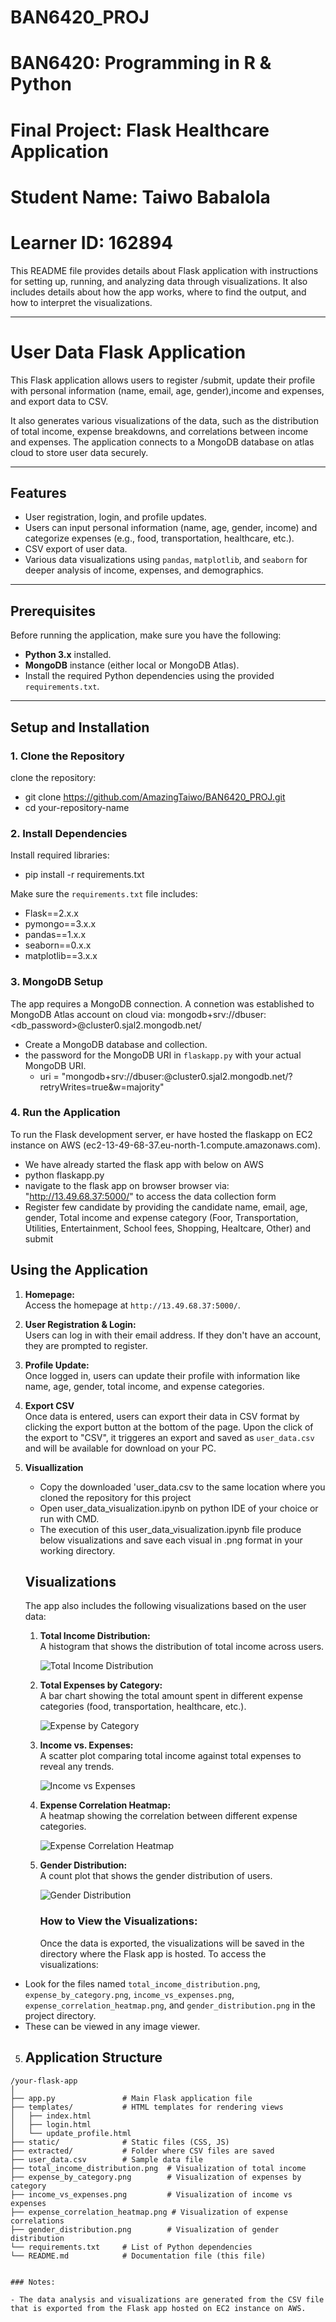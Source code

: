 # BAN6420_PROJ
# BAN6420: Programming in R & Python
# Final Project: Flask Healthcare Application
# Student Name: Taiwo Babalola
# Learner ID: 162894

This README file provides details about Flask application with instructions for setting up, running, and analyzing data through visualizations. It also includes details about how the app works, where to find the output, and how to interpret the visualizations.

---

# User Data Flask Application

This Flask application allows users to register /submit, update their profile with personal information (name, email, age, gender),income and expenses, and export data to CSV. 

It also generates various visualizations of the data, such as the distribution of total income, expense breakdowns, and correlations between income and expenses. 
The application connects to a MongoDB database  on atlas cloud to store user data securely.

---

## Features
- User registration, login, and profile updates.
- Users can input personal information (name, age, gender, income) and categorize expenses (e.g., food, transportation, healthcare, etc.).
- CSV export of user data.
- Various data visualizations using `pandas`, `matplotlib`, and `seaborn` for deeper analysis of income, expenses, and demographics.

---

## Prerequisites

Before running the application, make sure you have the following:

- **Python 3.x** installed.
- **MongoDB** instance (either local or MongoDB Atlas).
- Install the required Python dependencies using the provided `requirements.txt`.

---

## Setup and Installation

### 1. Clone the Repository

clone the repository:
 - git clone https://github.com/AmazingTaiwo/BAN6420_PROJ.git
 - cd your-repository-name

### 2. Install Dependencies
Install required libraries:
 - pip install -r requirements.txt

Make sure the `requirements.txt` file includes:

 - Flask==2.x.x
 - pymongo==3.x.x
 - pandas==1.x.x
 - seaborn==0.x.x
 - matplotlib==3.x.x

### 3. MongoDB Setup

The app requires a MongoDB connection. A connetion was established to MongoDB Atlas account on cloud via: mongodb+srv://dbuser:<db_password>@cluster0.sjal2.mongodb.net/
   - Create a MongoDB database and collection.
   - the password for the MongoDB URI in `flaskapp.py` with your actual MongoDB URI.
      - uri = "mongodb+srv://dbuser:<password>@cluster0.sjal2.mongodb.net/?retryWrites=true&w=majority"


### 4. Run the Application
To run the Flask development server, er have hosted the flaskapp on EC2 instance on AWS (ec2-13-49-68-37.eu-north-1.compute.amazonaws.com).

 - We have already started the flask app with below on AWS
  - python flaskapp.py
 - navigate to the flask app on browser browser via: "http://13.49.68.37:5000/" to access the data collection form
 - Register few candidate by providing the candidate name, email, age, gender, Total income and expense category (Foor, Transportation, Utilities, Entertainment, School fees, Shopping, Healtcare, Other) and submit
   

## Using the Application

1. **Homepage:**  
   Access the homepage at `http://13.49.68.37:5000/`.

2. **User Registration & Login:**  
   Users can log in with their email address. If they don't have an account, they are prompted to register.

3. **Profile Update:**  
   Once logged in, users can update their profile with information like name, age, gender, total income, and expense categories.

4. **Export CSV**  
   Once data is entered, users can export their data in CSV format by clicking the export button at the bottom of the page.
   Upon the click of the export to "CSV", it triggeres an export and saved as `user_data.csv` and will be available for download on your PC.

5. **Visuallization**
    - Copy the downloaded 'user_data.csv to the same location where you cloned the repository for this project
    - Open user_data_visualization.ipynb on python IDE of your choice or run with CMD.
    - The execution of this user_data_visualization.ipynb file produce below visualizations and save each visual in .png format in your working directory. 
   

   ## Visualizations
      The app also includes the following visualizations based on the user data:

      1. **Total Income Distribution:**  
        A histogram that shows the distribution of total income across users.
   
           ![Total Income Distribution](total_income_distribution.png)

     2. **Total Expenses by Category:**  
        A bar chart showing the total amount spent in different expense categories (food, transportation, healthcare, etc.).

           ![Expense by Category](expense_by_category.png)

     3. **Income vs. Expenses:**  
        A scatter plot comparing total income against total expenses to reveal any trends.

           ![Income vs Expenses](income_vs_expenses.png)

     4. **Expense Correlation Heatmap:**  
        A heatmap showing the correlation between different expense categories.

          ![Expense Correlation Heatmap](expense_correlation_heatmap.png)

     5. **Gender Distribution:**  
        A count plot that shows the gender distribution of users.

          ![Gender Distribution](gender_distribution.png)

          ### How to View the Visualizations:

          Once the data is exported, the visualizations will be saved in the directory where the Flask app is hosted. To access the visualizations:

- Look for the files named `total_income_distribution.png`, `expense_by_category.png`, `income_vs_expenses.png`, `expense_correlation_heatmap.png`, and `gender_distribution.png` in the project directory.
- These can be viewed in any image viewer.

5. ## Application Structure

```
/your-flask-app
│
├── app.py               # Main Flask application file
├── templates/           # HTML templates for rendering views
│   ├── index.html
│   ├── login.html
│   └── update_profile.html
├── static/              # Static files (CSS, JS)
├── extracted/           # Folder where CSV files are saved
├── user_data.csv        # Sample data file
├── total_income_distribution.png  # Visualization of total income
├── expense_by_category.png        # Visualization of expenses by category
├── income_vs_expenses.png         # Visualization of income vs expenses
├── expense_correlation_heatmap.png # Visualization of expense correlations
├── gender_distribution.png        # Visualization of gender distribution
└── requirements.txt     # List of Python dependencies
└── README.md            # Documentation file (this file)


### Notes:

- The data analysis and visualizations are generated from the CSV file that is exported from the Flask app hosted on EC2 instance on AWS.

